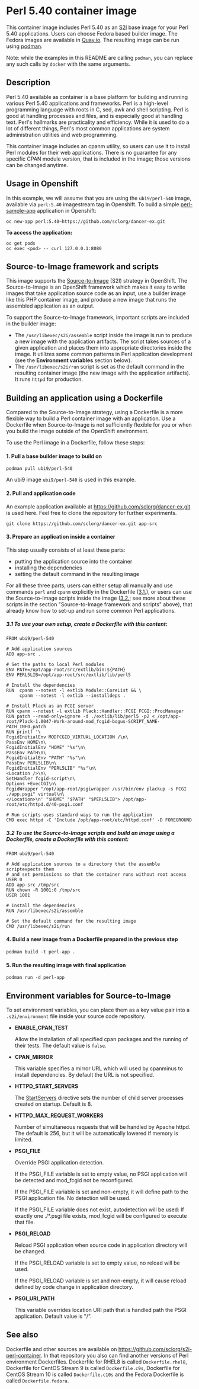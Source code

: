 Perl 5.40 container image
=========================

This container image includes Perl 5.40 as an [S2I](https://github.com/openshift/source-to-image) base image for your Perl 5.40 applications.
Users can choose Fedora based builder image.
The Fedora images are available in [Quay.io](https://quay.io/fedora/).
The resulting image can be run using [podman](https://github.com/containers/libpod).

Note: while the examples in this README are calling `podman`, you can replace any such calls by `docker` with the same arguments.

Description
-----------

Perl 5.40 available as container is a base platform for
building and running various Perl 5.40 applications and frameworks.
Perl is a high-level programming language with roots in C, sed, awk and shell scripting.
Perl is good at handling processes and files, and is especially good at handling text.
Perl's hallmarks are practicality and efficiency. While it is used to do a lot of
different things, Perl's most common applications are system administration utilities
and web programming.

This container image includes an cpanm utility, so users can use it to install Perl
modules for their web applications. There is no guarantee for any specific CPAN module
version, that is included in the image; those versions can be changed anytime.

Usage in Openshift
------------------

In this example, we will assume that you are using the `ubi9/perl-540` image, available via `perl:5.40` imagestream tag in Openshift.
To build a simple [perl-sample-app](https://github.com/sclorg/dancer-ex.git) application in Openshift:

```
oc new-app perl:5.40~https://github.com/sclorg/dancer-ex.git
```

**To access the application:**

```
oc get pods
oc exec <pod> -- curl 127.0.0.1:8080
```

Source-to-Image framework and scripts
-------------------------------------

This image supports the [Source-to-Image](https://docs.openshift.com/container-platform/4.14/openshift_images/create-images.html#images-create-s2i_create-images)
(S2I) strategy in OpenShift. The Source-to-Image is an OpenShift framework
which makes it easy to write images that take application source code as
an input, use a builder image like this PHP container image, and produce
a new image that runs the assembled application as an output.

To support the Source-to-Image framework, important scripts are included in the builder image:

* The `/usr/libexec/s2i/assemble` script inside the image is run to produce a new image with the application artifacts. The script takes sources of a given application and places them into appropriate directories inside the image. It utilizes some common patterns in Perl application development (see the **Environment variables** section below).
* The `/usr/libexec/s2i/run` script is set as the default command in the resulting container image (the new image with the application artifacts). It runs `httpd` for production.

Building an application using a Dockerfile
------------------------------------------

Compared to the Source-to-Image strategy, using a Dockerfile is a more
flexible way to build a Perl container image with an application.
Use a Dockerfile when Source-to-Image is not sufficiently flexible for you or
when you build the image outside of the OpenShift environment.

To use the Perl image in a Dockerfile, follow these steps:

#### 1. Pull a base builder image to build on

```
podman pull ubi9/perl-540
```

An ubi9 image `ubi9/perl-540` is used in this example.

#### 2. Pull and application code

An example application available at https://github.com/sclorg/dancer-ex.git is used here. Feel free to clone the repository for further experiments.

```
git clone https://github.com/sclorg/dancer-ex.git app-src
```

#### 3. Prepare an application inside a container

This step usually consists of at least these parts:

* putting the application source into the container
* installing the dependencies
* setting the default command in the resulting image

For all these three parts, users can either setup all manually and use commands `perl` and `cpanm` explicitly in the Dockerfile ([3.1.](#31-to-use-your-own-setup-create-a-dockerfile-with-this-content)), or users can use the Source-to-Image scripts inside the image ([3.2.](#32-to-use-the-source-to-image-scripts-and-build-an-image-using-a-dockerfile-create-a-dockerfile-with-this-content); see more about these scripts in the section "Source-to-Image framework and scripts" above), that already know how to set-up and run some common Perl applications.

##### 3.1 To use your own setup, create a Dockerfile with this content:

```
FROM ubi9/perl-540

# Add application sources
ADD app-src .

# Set the paths to local Perl modules
ENV PATH=/opt/app-root/src/extlib/bin:${PATH}
ENV PERL5LIB=/opt/app-root/src/extlib/lib/perl5

# Install the dependencies
RUN  cpanm --notest -l extlib Module::CoreList && \
     cpanm --notest -l extlib --installdeps .

# Install Plack as an FCGI server
RUN cpanm --notest -l extlib Plack::Handler::FCGI FCGI::ProcManager
RUN patch --read-only=ignore -d ./extlib/lib/perl5 -p2 < /opt/app-root/Plack-1.0047-Work-around-mod_fcgid-bogus-SCRIPT_NAME-PATH_INFO.patch
RUN printf '\
FcgidInitialEnv MODFCGID_VIRTUAL_LOCATION /\n\
PassEnv HOME\n\
FcgidInitialEnv "HOME" "%s"\n\
PassEnv PATH\n\
FcgidInitialEnv "PATH" "%s"\n\
PassEnv PERL5LIB\n\
FcgidInitialEnv "PERL5LIB" "%s"\n\
<Location />\n\
SetHandler fcgid-script\n\
Options +ExecCGI\n\
FcgidWrapper "/opt/app-root/psgiwrapper /usr/bin/env plackup -s FCGI ./app.psgi" virtual\n\
</Location>\n' "$HOME" "$PATH" "$PERL5LIB"> /opt/app-root/etc/httpd.d/40-psgi.conf

# Run scripts uses standard ways to run the application
CMD exec httpd -C 'Include /opt/app-root/etc/httpd.conf' -D FOREGROUND
```

##### 3.2 To use the Source-to-Image scripts and build an image using a Dockerfile, create a Dockerfile with this content:

```
FROM ubi9/perl-540

# Add application sources to a directory that the assemble scriptexpects them
# and set permissions so that the container runs without root access
USER 0
ADD app-src /tmp/src
RUN chown -R 1001:0 /tmp/src
USER 1001

# Install the dependencies
RUN /usr/libexec/s2i/assemble

# Set the default command for the resulting image
CMD /usr/libexec/s2i/run
```

#### 4. Build a new image from a Dockerfile prepared in the previous step

```
podman build -t perl-app .
```

#### 5. Run the resulting image with final application

```
podman run -d perl-app
```

Environment variables for Source-to-Image
-----------------------------------------

To set environment variables, you can place them as a key value pair into a `.s2i/environment`
file inside your source code repository.

* **ENABLE_CPAN_TEST**

    Allow the installation of all specified cpan packages and the running of their tests. The default value is `false`.

* **CPAN_MIRROR**

    This variable specifies a mirror URL which will used by cpanminus to install dependencies.
    By default the URL is not specified.

* **HTTPD_START_SERVERS**

    The [StartServers](https://httpd.apache.org/docs/2.4/mod/mpm_common.html#startservers)
    directive sets the number of child server processes created on startup. Default is 8.

* **HTTPD_MAX_REQUEST_WORKERS**

    Number of simultaneous requests that will be handled by Apache httpd. The default
    is 256, but it will be automatically lowered if memory is limited.

* **PSGI_FILE**

    Override PSGI application detection.

    If the PSGI_FILE variable is set to empty value, no PSGI application will
    be detected and mod_fcgid not be reconfigured.

    If the PSGI_FILE variable is set and non-empty, it will define path to
    the PSGI application file. No detection will be used.

    If the PSGI_FILE variable does not exist, autodetection will be used:
    If exactly one ./*.psgi file exists, mod_fcgid will be configured to
    execute that file.

* **PSGI_RELOAD**

    Reload PSGI application when source code in application directory will be changed.

    If the PSGI_RELOAD variable is set to empty value, no reload will be used.

    If the PSGI_RELOAD variable is set and non-empty, it will cause reload defined by
    code change in application directory.

* **PSGI_URI_PATH**

    This variable overrides location URI path that is handled path the PSGI
    application. Default value is "/".

See also
--------

Dockerfile and other sources are available on https://github.com/sclorg/s2i-perl-container.
In that repository you also can find another versions of Perl environment Dockerfiles.
Dockerfile for RHEL8 is called `Dockerfile.rhel8`, Dockerfile for CentOS Stream 9 is called `Dockerfile.c9s`,
Dockerfile for CentOS Stream 10 is called `Dockerfile.c10s`
and the Fedora Dockerfile is called `Dockerfile.fedora`.
